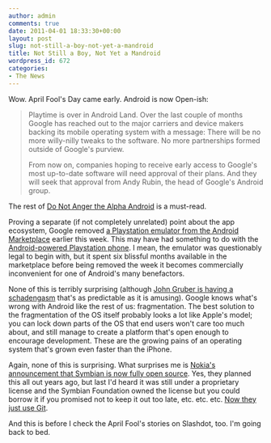 ```yaml
---
author: admin
comments: true
date: 2011-04-01 18:33:30+00:00
layout: post
slug: not-still-a-boy-not-yet-a-mandroid
title: Not Still a Boy, Not Yet a Mandroid
wordpress_id: 672
categories:
- The News
---
```


Wow. April Fool's Day came early. Android is now Open-ish:

> Playtime is over in Android Land. Over the last couple of months Google has reached out to the major carriers and device makers backing its mobile operating system with a message: There will be no more willy-nilly tweaks to the software. No more partnerships formed outside of Google's purview.
>
>  From now on, companies hoping to receive early access to Google's most up-to-date software will need approval of their plans. And they will seek that approval from Andy Rubin, the head of Google's Android group.

The rest of [Do Not Anger the Alpha Android](http://www.businessweek.com/magazine/content/11_15/b4223041200216.htm) is a must-read.

Proving a separate (if not completely unrelated) point about the app ecosystem, Google removed [a Playstation emulator from the Android Marketplace](http://www.gamasutra.com/view/news/33831/Google_Removes_PSX_Emulator_From_Android_Market_Ahead_Of_Xperia_Play_Launch.php) earlier this week. This may have had something to do with the [Android-powered Playstation phone](http://www.engadget.com/2011/01/26/sony-ericsson-xperia-play-playstation-phone-preview/). I mean, the emulator was questionably legal to begin with, but it spent six blissful months available in the marketplace before being removed the week it becomes commercially inconvenient for one of Android's many benefactors.

None of this is terribly surprising (although [John Gruber is having a schadengasm](http://daringfireball.net/linked/2011/03/31/welcome-to-android) that's as predictable as it is amusing). Google knows what's wrong with Android like the rest of us: fragmentation. The best solution to the fragmentation of the OS itself probably looks a lot like Apple's model; you can lock down parts of the OS that end users won't care too much about, and still manage to create a platform that's open enough to encourage development. These are the growing pains of an operating system that's grown even faster than the iPhone.

Again, none of this is surprising. What surprises me is [Nokia's announcement that Symbian is now fully open source](http://symbian.nokia.com/blog/2011/03/31/we-are-open/). Yes, they planned this all out years ago, but last I'd heard it was still under a proprietary license and the Symbian Foundation owned the license but you could borrow it if you promised not to keep it out too late, etc. etc. etc. [Now they just use Git](http://symbian.nokia.com/git-how-to/).

And this is before I check the April Fool's stories on Slashdot, too. I'm going back to bed.
